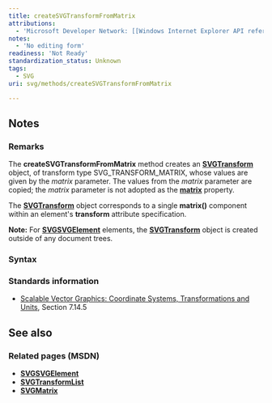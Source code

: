 ```yaml
---
title: createSVGTransformFromMatrix
attributions:
  - 'Microsoft Developer Network: [[Windows Internet Explorer API reference](http://msdn.microsoft.com/en-us/library/ie/hh828809%28v=vs.85%29.aspx) Article]'
notes:
  - 'No editing form'
readiness: 'Not Ready'
standardization_status: Unknown
tags:
  - SVG
uri: svg/methods/createSVGTransformFromMatrix

---
```

## Notes

### Remarks

The **createSVGTransformFromMatrix** method creates an [**SVGTransform**](/svg/objects/SVGTransform) object, of transform type SVG\_TRANSFORM\_MATRIX, whose values are given by the *matrix* parameter. The values from the *matrix* parameter are copied; the *matrix* parameter is not adopted as the [**matrix**](/svg/properties/matrix) property.

The [**SVGTransform**](/svg/objects/SVGTransform) object corresponds to a single **matrix()** component within an element's **transform** attribute specification.

**Note:** For [**SVGSVGElement**](/svg/elements/svg) elements, the [**SVGTransform**](/svg/objects/SVGTransform) object is created outside of any document trees.

### Syntax

### Standards information

-   [Scalable Vector Graphics: Coordinate Systems, Transformations and Units](http://go.microsoft.com/fwlink/p/?linkid=204735), Section 7.14.5

## See also

### Related pages (MSDN)

-   [**SVGSVGElement**](/svg/elements/svg)
-   [**SVGTransformList**](/svg/objects/SVGTransformList)
-   [**SVGMatrix**](/svg/objects/SVGMatrix)
